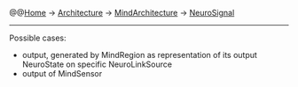 @@[Home](Home.md) -> [Architecture](Architecture.md) -> [MindArchitecture](MindArchitecture.md) -> [NeuroSignal](NeuroSignal.md)



---


Possible cases:
  * output, generated by MindRegion as representation of its output NeuroState on specific NeuroLinkSource
  * output of MindSensor